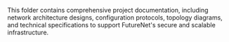 This folder contains comprehensive project documentation, including network architecture designs, configuration protocols, topology diagrams, and technical specifications to support FutureNet's secure and scalable infrastructure.
